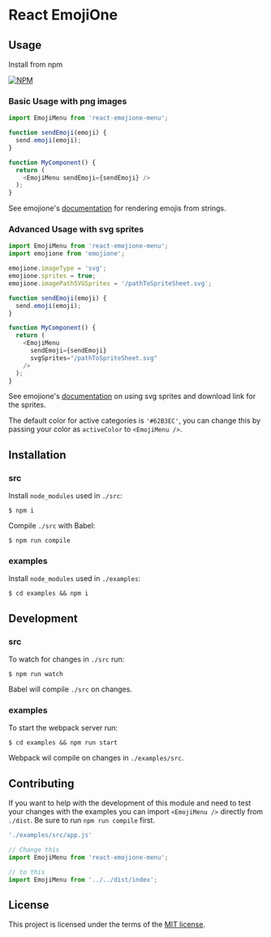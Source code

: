# React EmojiOne

## Usage

Install from npm

[![NPM](https://nodei.co/npm/react-emojione-menu.png)](https://nodei.co/npm/react-emojione-menu/)

### Basic Usage with png images

```javascript
import EmojiMenu from 'react-emojione-menu';

function sendEmoji(emoji) {
  send.emoji(emoji);
}

function MyComponent() {
  return (
    <EmojiMenu sendEmoji={sendEmoji} />
  );
}
```

See emojione's [documentation](http://git.emojione.com/demos/latest/jstoimage.html) for rendering emojis from strings.

### Advanced Usage with svg sprites

```javascript
import EmojiMenu from 'react-emojione-menu';
import emojione from 'emojione';

emojione.imageType = 'svg';
emojione.sprites = true;
emojione.imagePathSVGSprites = '/pathToSpriteSheet.svg';

function sendEmoji(emoji) {
  send.emoji(emoji);
}

function MyComponent() {
  return (
    <EmojiMenu
      sendEmoji={sendEmoji}
      svgSprites="/pathToSpriteSheet.svg"
    />
  );
}
```

See emojione's [documentation](http://git.emojione.com/demos/latest/sprites-svg.html) on using svg sprites and download link for the sprites.

The default color for active categories is `'#62B3EC'`, you can change this by passing your color as `activeColor` to `<EmojiMenu />`.

## Installation

### src

Install `node_modules` used in `./src`:

```
$ npm i
```

Compile `./src` with Babel:

```
$ npm run compile
```

### examples

Install `node_modules` used in `./examples`:

```
$ cd examples && npm i
```

## Development

### src

To watch for changes in `./src` run:

```
$ npm run watch
```

Babel will compile `./src` on changes.

### examples

To start the webpack server run:

```
$ cd examples && npm run start
```

Webpack wil compile on changes in `./examples/src`.

## Contributing

If you want to help with the development of this module and need to test your changes with the examples you can import `<EmojiMenu />` directly from `./dist`. Be sure to run `npm run compile` first.

```javascript
'./examples/src/app.js'

// Change this
import EmojiMenu from 'react-emojione-menu';

// to this
import EmojiMenu from '../../dist/index';
```

## License

This project is licensed under the terms of the [MIT license](https://github.com/anchorchat/react-emojione-menu/blob/master/LICENSE).

